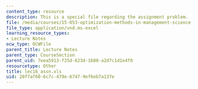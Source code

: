```yaml
---
content_type: resource
description: This is a special file regarding the assignment problem.
file: /media/courses/15-053-optimization-methods-in-management-science-spring-2013/20f7af606c7c479e67479ef6eb7a137e_lec16_assn.xls
file_type: application/vnd.ms-excel
learning_resource_types:
- Lecture Notes
ocw_type: OCWFile
parent_title: Lecture Notes
parent_type: CourseSection
parent_uid: 7eea5913-f25d-623d-1680-a2d7c1d1e4f0
resourcetype: Other
title: lec16_assn.xls
uid: 20f7af60-6c7c-479e-6747-9ef6eb7a137e
---
```

